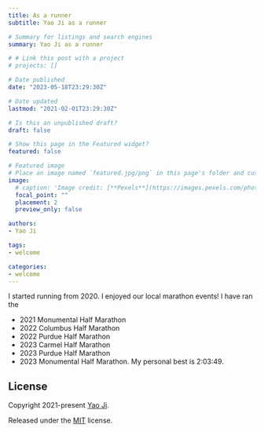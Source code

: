 ```yaml
---
title: As a runner
subtitle: Yao Ji as a runner

# Summary for listings and search engines
summary: Yao Ji as a runner

# # Link this post with a project
# projects: []

# Date published
date: "2023-05-18T23:29:30Z"

# Date updated
lastmod: "2021-02-01T23:29:30Z"

# Is this an unpublished draft?
draft: false

# Show this page in the Featured widget?
featured: false

# Featured image
# Place an image named `featured.jpg/png` in this page's folder and customize its options here.
image:
  # caption: 'Image credit: [**Pexels**](https://images.pexels.com/photos/5598288/pexels-photo-5598288.jpeg?auto=compress&cs=tinysrgb&dpr=3&h=750&w=1260)'
  focal_point: ""
  placement: 2
  preview_only: false

authors:
- Yao Ji

tags:
- welcome

categories:
- welcome
---
```


I started running from 2020. I enjoyed our local marathon events! I have ran the
* 2021 Monumental Half Marathon
* 2022 Columbus Half Marathon 
* 2022 Purdue Half Marathon
* 2023 Carmel Half Marathon
* 2023 Purdue Half Marathon  
* 2023 Monumental Half Marathon. 
My personal best is 2:03:49.

## License

Copyright 2021-present [Yao Ji](https://yaoji-academic.com/).

Released under the [MIT](https://github.com/wowchemy/wowchemy-hugo-modules/blob/master/LICENSE.md) license.
